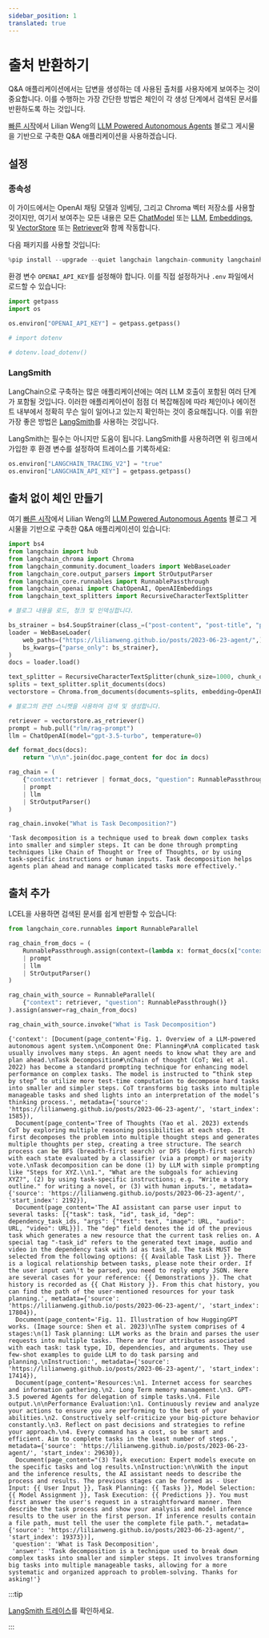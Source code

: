 ```yaml
---
sidebar_position: 1
translated: true
---
```


# 출처 반환하기

Q&A 애플리케이션에서는 답변을 생성하는 데 사용된 출처를 사용자에게 보여주는 것이 중요합니다. 이를 수행하는 가장 간단한 방법은 체인이 각 생성 단계에서 검색된 문서를 반환하도록 하는 것입니다.

[빠른 시작](/docs/use_cases/question_answering/quickstart)에서 Lilian Weng의 [LLM Powered Autonomous Agents](https://lilianweng.github.io/posts/2023-06-23-agent/) 블로그 게시물을 기반으로 구축한 Q&A 애플리케이션을 사용하겠습니다.

## 설정

### 종속성

이 가이드에서는 OpenAI 채팅 모델과 임베딩, 그리고 Chroma 벡터 저장소를 사용할 것이지만, 여기서 보여주는 모든 내용은 모든 [ChatModel](/docs/modules/model_io/chat/) 또는 [LLM](/docs/modules/model_io/llms/), [Embeddings](/docs/modules/data_connection/text_embedding/), 및 [VectorStore](/docs/modules/data_connection/vectorstores/) 또는 [Retriever](/docs/modules/data_connection/retrievers/)와 함께 작동합니다.

다음 패키지를 사용할 것입니다:

```python
%pip install --upgrade --quiet langchain langchain-community langchainhub langchain-openai langchain-chroma bs4
```

환경 변수 `OPENAI_API_KEY`를 설정해야 합니다. 이를 직접 설정하거나 `.env` 파일에서 로드할 수 있습니다:

```python
import getpass
import os

os.environ["OPENAI_API_KEY"] = getpass.getpass()

# import dotenv

# dotenv.load_dotenv()

```

### LangSmith

LangChain으로 구축하는 많은 애플리케이션에는 여러 LLM 호출이 포함된 여러 단계가 포함될 것입니다. 이러한 애플리케이션이 점점 더 복잡해짐에 따라 체인이나 에이전트 내부에서 정확히 무슨 일이 일어나고 있는지 확인하는 것이 중요해집니다. 이를 위한 가장 좋은 방법은 [LangSmith](https://smith.langchain.com)를 사용하는 것입니다.

LangSmith는 필수는 아니지만 도움이 됩니다. LangSmith를 사용하려면 위 링크에서 가입한 후 환경 변수를 설정하여 트레이스를 기록하세요:

```python
os.environ["LANGCHAIN_TRACING_V2"] = "true"
os.environ["LANGCHAIN_API_KEY"] = getpass.getpass()
```

## 출처 없이 체인 만들기

여기 [빠른 시작](/docs/use_cases/question_answering/quickstart)에서 Lilian Weng의 [LLM Powered Autonomous Agents](https://lilianweng.github.io/posts/2023-06-23-agent/) 블로그 게시물을 기반으로 구축한 Q&A 애플리케이션이 있습니다:

```python
import bs4
from langchain import hub
from langchain_chroma import Chroma
from langchain_community.document_loaders import WebBaseLoader
from langchain_core.output_parsers import StrOutputParser
from langchain_core.runnables import RunnablePassthrough
from langchain_openai import ChatOpenAI, OpenAIEmbeddings
from langchain_text_splitters import RecursiveCharacterTextSplitter
```

```python
# 블로그 내용을 로드, 청크 및 인덱싱합니다.

bs_strainer = bs4.SoupStrainer(class_=("post-content", "post-title", "post-header"))
loader = WebBaseLoader(
    web_paths=("https://lilianweng.github.io/posts/2023-06-23-agent/",),
    bs_kwargs={"parse_only": bs_strainer},
)
docs = loader.load()

text_splitter = RecursiveCharacterTextSplitter(chunk_size=1000, chunk_overlap=200)
splits = text_splitter.split_documents(docs)
vectorstore = Chroma.from_documents(documents=splits, embedding=OpenAIEmbeddings())

# 블로그의 관련 스니펫을 사용하여 검색 및 생성합니다.

retriever = vectorstore.as_retriever()
prompt = hub.pull("rlm/rag-prompt")
llm = ChatOpenAI(model="gpt-3.5-turbo", temperature=0)

def format_docs(docs):
    return "\n\n".join(doc.page_content for doc in docs)

rag_chain = (
    {"context": retriever | format_docs, "question": RunnablePassthrough()}
    | prompt
    | llm
    | StrOutputParser()
)
```

```python
rag_chain.invoke("What is Task Decomposition?")
```

```output
'Task decomposition is a technique used to break down complex tasks into smaller and simpler steps. It can be done through prompting techniques like Chain of Thought or Tree of Thoughts, or by using task-specific instructions or human inputs. Task decomposition helps agents plan ahead and manage complicated tasks more effectively.'
```

## 출처 추가

LCEL을 사용하면 검색된 문서를 쉽게 반환할 수 있습니다:

```python
from langchain_core.runnables import RunnableParallel

rag_chain_from_docs = (
    RunnablePassthrough.assign(context=(lambda x: format_docs(x["context"])))
    | prompt
    | llm
    | StrOutputParser()
)

rag_chain_with_source = RunnableParallel(
    {"context": retriever, "question": RunnablePassthrough()}
).assign(answer=rag_chain_from_docs)

rag_chain_with_source.invoke("What is Task Decomposition")
```

```output
{'context': [Document(page_content='Fig. 1. Overview of a LLM-powered autonomous agent system.\nComponent One: Planning#\nA complicated task usually involves many steps. An agent needs to know what they are and plan ahead.\nTask Decomposition#\nChain of thought (CoT; Wei et al. 2022) has become a standard prompting technique for enhancing model performance on complex tasks. The model is instructed to “think step by step” to utilize more test-time computation to decompose hard tasks into smaller and simpler steps. CoT transforms big tasks into multiple manageable tasks and shed lights into an interpretation of the model’s thinking process.', metadata={'source': 'https://lilianweng.github.io/posts/2023-06-23-agent/', 'start_index': 1585}),
  Document(page_content='Tree of Thoughts (Yao et al. 2023) extends CoT by exploring multiple reasoning possibilities at each step. It first decomposes the problem into multiple thought steps and generates multiple thoughts per step, creating a tree structure. The search process can be BFS (breadth-first search) or DFS (depth-first search) with each state evaluated by a classifier (via a prompt) or majority vote.\nTask decomposition can be done (1) by LLM with simple prompting like "Steps for XYZ.\\n1.", "What are the subgoals for achieving XYZ?", (2) by using task-specific instructions; e.g. "Write a story outline." for writing a novel, or (3) with human inputs.', metadata={'source': 'https://lilianweng.github.io/posts/2023-06-23-agent/', 'start_index': 2192}),
  Document(page_content='The AI assistant can parse user input to several tasks: [{"task": task, "id", task_id, "dep": dependency_task_ids, "args": {"text": text, "image": URL, "audio": URL, "video": URL}}]. The "dep" field denotes the id of the previous task which generates a new resource that the current task relies on. A special tag "-task_id" refers to the generated text image, audio and video in the dependency task with id as task_id. The task MUST be selected from the following options: {{ Available Task List }}. There is a logical relationship between tasks, please note their order. If the user input can\'t be parsed, you need to reply empty JSON. Here are several cases for your reference: {{ Demonstrations }}. The chat history is recorded as {{ Chat History }}. From this chat history, you can find the path of the user-mentioned resources for your task planning.', metadata={'source': 'https://lilianweng.github.io/posts/2023-06-23-agent/', 'start_index': 17804}),
  Document(page_content='Fig. 11. Illustration of how HuggingGPT works. (Image source: Shen et al. 2023)\nThe system comprises of 4 stages:\n(1) Task planning: LLM works as the brain and parses the user requests into multiple tasks. There are four attributes associated with each task: task type, ID, dependencies, and arguments. They use few-shot examples to guide LLM to do task parsing and planning.\nInstruction:', metadata={'source': 'https://lilianweng.github.io/posts/2023-06-23-agent/', 'start_index': 17414}),
  Document(page_content='Resources:\n1. Internet access for searches and information gathering.\n2. Long Term memory management.\n3. GPT-3.5 powered Agents for delegation of simple tasks.\n4. File output.\n\nPerformance Evaluation:\n1. Continuously review and analyze your actions to ensure you are performing to the best of your abilities.\n2. Constructively self-criticize your big-picture behavior constantly.\n3. Reflect on past decisions and strategies to refine your approach.\n4. Every command has a cost, so be smart and efficient. Aim to complete tasks in the least number of steps.', metadata={'source': 'https://lilianweng.github.io/posts/2023-06-23-agent/', 'start_index': 29630}),
  Document(page_content="(3) Task execution: Expert models execute on the specific tasks and log results.\nInstruction:\n\nWith the input and the inference results, the AI assistant needs to describe the process and results. The previous stages can be formed as - User Input: {{ User Input }}, Task Planning: {{ Tasks }}, Model Selection: {{ Model Assignment }}, Task Execution: {{ Predictions }}. You must first answer the user's request in a straightforward manner. Then describe the task process and show your analysis and model inference results to the user in the first person. If inference results contain a file path, must tell the user the complete file path.", metadata={'source': 'https://lilianweng.github.io/posts/2023-06-23-agent/', 'start_index': 19373})],
 'question': 'What is Task Decomposition',
 'answer': 'Task decomposition is a technique used to break down complex tasks into smaller and simpler steps. It involves transforming big tasks into multiple manageable tasks, allowing for a more systematic and organized approach to problem-solving. Thanks for asking!'}
```

:::tip

[LangSmith 트레이스](https://smith.langchain.com/public/007d7e01-cb62-4a84-8b71-b24767f953ee/r)를 확인하세요.

:::